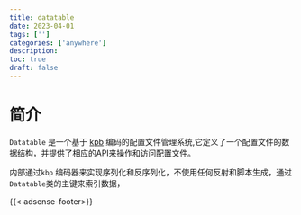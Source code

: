 ```yaml
---
title: datatable
date: 2023-04-01
tags: ['']
categories: ['anywhere']
description: 
toc: true
draft: false
---
```




# 简介

`Datatable` 是一个基于 [kpb](/post/kproto) 编码的配置文件管理系统,它定义了一个配置文件的数据结构，并提供了相应的API来操作和访问配置文件。

内部通过`kbp` 编码器来实现序列化和反序列化，不使用任何反射和脚本生成，通过`Datatable`类的主键来索引数据，









{{< adsense-footer>}}
